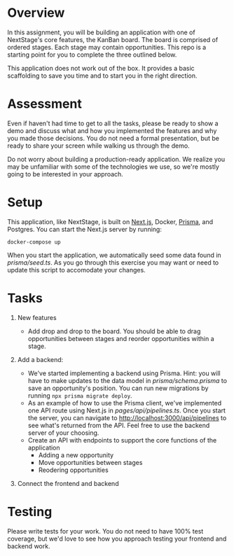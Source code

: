 # Overview

In this assignment, you will be building an application with one of NextStage's core features, the KanBan board. The board is comprised of ordered stages. Each stage may contain opportunities. This repo is a starting point for you to complete the three outlined below.

This application does not work out of the box. It provides a basic scaffolding to save you time and to start you in the right direction.

# Assessment

Even if haven't had time to get to all the tasks, please be ready to show a demo and discuss what and how you implemented the features and why you made those decisions. You do not need a formal presentation, but be ready to share your screen while walking us through the demo.

Do not worry about building a production-ready application. We realize you may be unfamiliar with some of the technologies we use, so we're mostly going to be interested in your approach.

# Setup

This application, like NextStage, is built on [Next.js](https://nextjs.org/), Docker, [Prisma](https://prisma.io), and Postgres. You can start the Next.js server by running:

`docker-compose up`

When you start the application, we automatically seed some data found in _prisma/seed.ts_. As you go through this exercise you may want or need to update this script to accomodate your changes.

# Tasks

1. New features

    - Add drop and drop to the board. You should be able to drag opportunities between stages and reorder opportunities within a stage.

2. Add a backend:

    - We've started implementing a backend using Prisma. Hint: you will have to make updates to the data model in _prisma/schema.prisma_ to save an opportunity's position. You can run new migrations by running `npx prisma migrate deploy`.
    - As an example of how to use the Prisma client, we've implemented one API route using Next.js in _pages/api/pipelines.ts_. Once you start the server, you can navigate to [http://localhost:3000/api/pipelines](http://localhost:3000/api/pipelines) to see what's returned from the API. Feel free to use the backend server of your choosing.
    - Create an API with endpoints to support the core functions of the application
        - Adding a new opportunity
        - Move opportunities between stages
        - Reodering opportunities

3. Connect the frontend and backend

# Testing

Please write tests for your work. You do not need to have 100% test coverage, but we'd love to see how you approach testing your frontend and backend work.
